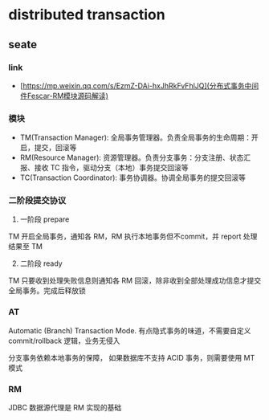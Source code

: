 # distributed transaction

## seate

### link

* [https://mp.weixin.qq.com/s/EzmZ-DAi-hxJhRkFvFhlJQ](分布式事务中间件Fescar-RM模块源码解读)

### 模块

* TM(Transaction Manager): 全局事务管理器。负责全局事务的生命周期：开启，提交，回滚等
* RM(Resource Manager): 资源管理器。负责分支事务：分支注册、状态汇报、接收 TC 指令，驱动分支（本地）事务提交回滚等
* TC(Transaction Coordinator): 事务协调器。协调全局事务的提交回滚等

### 二阶段提交协议

1. 一阶段 prepare

TM 开启全局事务，通知各 RM，RM 执行本地事务但不commit，并 report 处理结果至 TM

2. 二阶段 ready

TM 只要收到处理失败信息则通知各 RM 回滚，除非收到全部处理成功信息才提交全局事务。完成后释放锁


### AT

Automatic (Branch) Transaction Mode. 有点隐式事务的味道，不需要自定义 commit/rollback 逻辑，业务无侵入

分支事务依赖本地事务的保障， 如果数据库不支持 ACID 事务，则需要使用 MT 模式


### RM

JDBC 数据源代理是 RM 实现的基础




